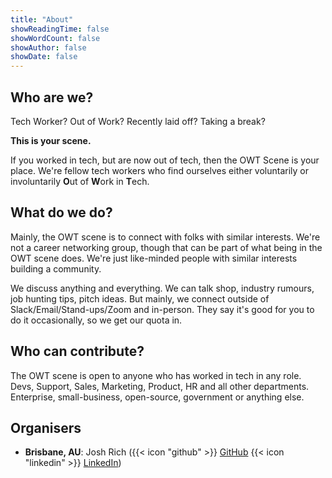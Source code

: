 ```yaml
---
title: "About"
showReadingTime: false
showWordCount: false
showAuthor: false
showDate: false
---
```


## Who are we?

Tech Worker? Out of Work? Recently laid off? Taking a break?

**This is your scene.**

If you worked in tech, but are now out of tech, then the OWT Scene is your
place. We're fellow tech workers who find ourselves either voluntarily or
involuntarily **O**ut of **W**ork in **T**ech.

## What do we do?

Mainly, the OWT scene is to connect with folks with similar interests. We're not
a career networking group, though that can be part of what being in the OWT
scene does. We're just like-minded people with similar interests building a community.

We discuss anything and everything. We can talk shop, industry rumours, job
hunting tips, pitch ideas. But mainly, we connect outside of
Slack/Email/Stand-ups/Zoom and in-person. They say it's good for you to do it
occasionally, so we get our quota in.

## Who can contribute?

The OWT scene is open to anyone who has worked in tech in any role. Devs,
Support, Sales, Marketing, Product, HR and all other departments. Enterprise,
small-business, open-source, government or anything else.

## Organisers

- **Brisbane, AU**: Josh Rich ({{< icon "github" >}} [GitHub](https://github.com/joshaur) {{< icon "linkedin" >}} [LinkedIn](https://www.linkedin.com/in/joshuarichau/))